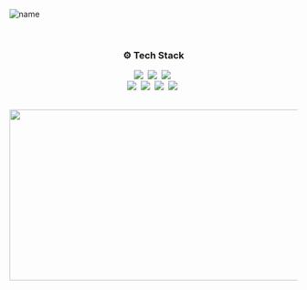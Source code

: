 ![name](https://capsule-render.vercel.app/api?type=soft&color=auto&height=150&section=header&text=Songyoung%20Lee&fontSize=70&animation=twinkling)

<br>

<!--

<h3 align="center"><a src="https://songartish.github.io/">📄 Resume</a></h3>

<br>

-->

<h3 align="center">⚙️ Tech Stack</h3>

<p align="center">
  <img src="https://img.shields.io/badge/Python-3776AB?style=flat-square&logo=Python&logoColor=white"/></a>&nbsp
  <img src="https://img.shields.io/badge/Django-092E20?style=flat-square&logo=Django&logoColor=white"/></a>&nbsp
  <img src="https://img.shields.io/badge/Mysql-4479A1?style=flat-square&logo=MySql&logoColor=white"/></a>&nbsp 
  <br>
  <img src="https://img.shields.io/badge/Html5-E34F26?style=flat-square&logo=Html5&logoColor=white"/></a>&nbsp 
  <img src="https://img.shields.io/badge/css-1572B6?style=flat-square&logo=css3&logoColor=white"/></a>&nbsp 
  <img src="https://img.shields.io/badge/Javascript-ffb13b?style=flat-square&logo=javascript&logoColor=white"/></a>&nbsp 
<img src="https://img.shields.io/badge/Vue.js-4FC08D?style=flat-square&logo=Vuetify&logoColor=white"/></a>&nbsp 



<br>

<br>

<center><img src="https://github-readme-stats.vercel.app/api?username=SongArtish" width="1000" height="300"></center>

<!--
**Song-Artish/Song-Artish** is a ✨ _special_ ✨ repository because its `README.md` (this file) appears on your GitHub profile.

Here are some ideas to get you started:

- 🔭 I’m currently working on ...
- 🌱 I’m currently learning ...
- 👯 I’m looking to collaborate on ...
- 🤔 I’m looking for help with ...
- 💬 Ask me about ...
- 📫 How to reach me: ...
- 😄 Pronouns: ...
- ⚡ Fun fact: ...
-->

